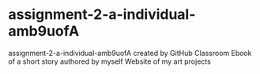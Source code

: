 # assignment-2-a-individual-amb9uofA
assignment-2-a-individual-amb9uofA created by GitHub Classroom
Ebook of a short story authored by myself
Website of my art projects
